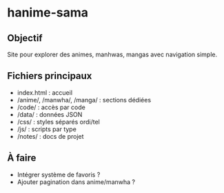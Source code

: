 # hanime-sama

## Objectif
Site pour explorer des animes, manhwas, mangas avec navigation simple.

## Fichiers principaux
- index.html : accueil
- /anime/, /manwha/, /manga/ : sections dédiées
- /code/ : accès par code
- /data/ : données JSON
- /css/ : styles séparés ordi/tel
- /js/ : scripts par type
- /notes/ : docs de projet

## À faire
- Intégrer système de favoris ?
- Ajouter pagination dans anime/manwha ?

